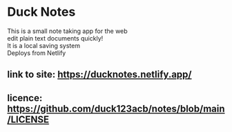 # Duck Notes
This is a small note taking app for the web  
edit plain text documents quickly!  
It is a local saving system  
Deploys from Netlify  

## link to site: https://ducknotes.netlify.app/
## licence: https://github.com/duck123acb/notes/blob/main/LICENSE
